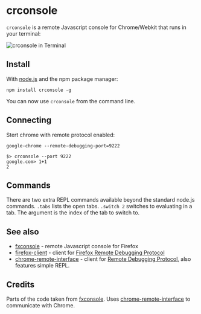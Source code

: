 # crconsole
`crconsole` is a remote Javascript console for Chrome/Webkit that runs in your terminal:

![crconsole in Terminal](https://f.cloud.github.com/assets/173025/1189411/f0b083a8-2410-11e3-905b-53543c0fc57f.png)


## Install
With [node.js](http://nodejs.org/) and the npm package manager:

	npm install crconsole -g

You can now use `crconsole` from the command line.

## Connecting

Stert chrome with remote protocol enabled:

```
google-chrome --remote-debugging-port=9222
```


```
$> crconsole --port 9222
google.com> 1+1
2
```

## Commands

There are two extra REPL commands available beyond the standard node.js commands. `.tabs` lists the open tabs. `.switch 2` switches to evaluating in a tab. The argument is the index of the tab to switch to.

## See also

  - [fxconsole](https://github.com/harthur/fxconsole) - remote Javascript console for Firefox
  - [firefox-client](https://github.com/harthur/firefox-client) - client for [Firefox Remote Debugging Protocol](https://wiki.mozilla.org/Remote_Debugging_Protocol)
  - [chrome-remote-interface](https://github.com/cyrus-and/chrome-remote-interface) - client for [Remote Debugging Protocol](https://developers.google.com/chrome-developer-tools/docs/protocol/1.0/), also features simple REPL.

## Credits

 Parts of the code taken from [fxconsole](https://github.com/harthur/fxconsole). Uses [chrome-remote-interface](https://github.com/cyrus-and/chrome-remote-interface) to communicate with Chrome.
